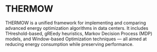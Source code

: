 # THERMOW
THERMOW is a unified framework for implementing and comparing advanced energy optimization algorithms in data centers. It includes THreshold-based, gREedy heuristics, Markov Decision Process (MDP) models, and Window-based Optimization techniques — all aimed at reducing energy consumption while preserving performance.
